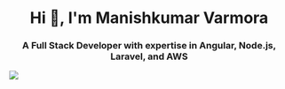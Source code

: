 <h1 align="center">Hi 👋, I'm Manishkumar Varmora</h1>
<h3 align="center">A Full Stack Developer with expertise in Angular, Node.js, Laravel, and AWS</h3>
<img src="https://github.com/mbvarmora/mbvarmora.github.io/assets/72373482/9bc97c5c-8a22-4fd1-b254-dfc3533d95f6">
